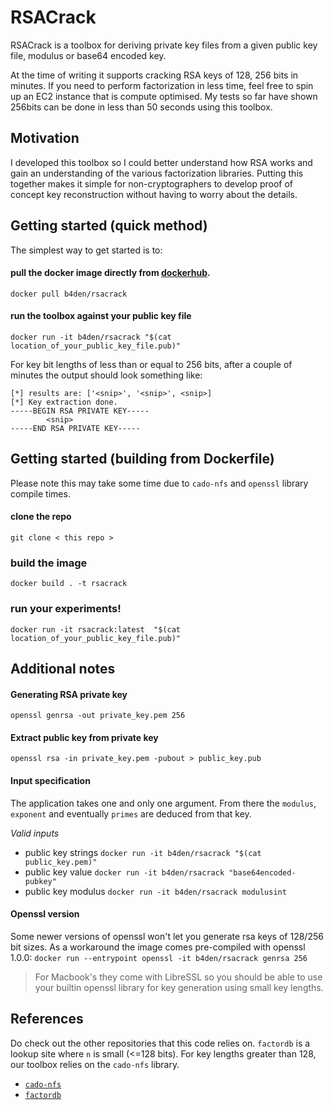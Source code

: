 # RSACrack
RSACrack is a toolbox for deriving private key files from a given public key file, modulus or base64 encoded key.

At the time of writing it supports cracking RSA keys of 128, 256 bits in minutes. If you need to perform factorization in less time, feel free to spin up an EC2 instance that is compute optimised. My tests so far have shown 256bits can be done in less than 50 seconds using this toolbox.

## Motivation
I developed this toolbox so I could better understand how RSA works and gain an understanding of the various factorization libraries. Putting this together makes it simple for non-cryptographers to develop proof of concept key reconstruction without having to worry about the details.

## Getting started (quick method)
The simplest way to get started is to:

####  pull the docker image directly from [dockerhub](https://hub.docker.com/r/b4den/rsacrack).
`docker pull b4den/rsacrack`

#### run the toolbox against your public key file
`docker run -it b4den/rsacrack "$(cat location_of_your_public_key_file.pub)"`

For key bit lengths of less than or equal to 256 bits, after a couple of minutes the output should look something like:
```
[*] results are: ['<snip>', '<snip>', <snip>]
[*] Key extraction done.
-----BEGIN RSA PRIVATE KEY-----
		<snip>
-----END RSA PRIVATE KEY-----
```

## Getting started (building from Dockerfile)
Please note this may take some time due to `cado-nfs` and `openssl` library compile times.

#### clone the repo
`git clone < this repo >`

### build the image
`docker build . -t rsacrack`

### run your experiments!
`docker run -it rsacrack:latest  "$(cat location_of_your_public_key_file.pub)"`

## Additional notes

#### Generating RSA private key
`openssl genrsa -out private_key.pem 256`

#### Extract public key from private key
`openssl rsa -in private_key.pem -pubout > public_key.pub`

#### Input specification
The application takes one and only one argument. From there the `modulus`, `exponent` and eventually `primes` are deduced from that key.

*Valid inputs*
- public key strings `docker run -it b4den/rsacrack "$(cat public_key.pem)"`
- public key value `docker run -it b4den/rsacrack "base64encoded-pubkey"`
- public key modulus `docker run -it b4den/rsacrack modulusint`


#### Openssl version
Some newer versions of openssl won't let you generate rsa keys of 128/256 bit sizes. As a workaround the image comes pre-compiled with openssl 1.0.0: `docker run --entrypoint openssl -it b4den/rsacrack genrsa 256`

> For Macbook's they come with LibreSSL so you should be able to use your builtin openssl library for key generation using small key lengths.

## References
Do check out the other repositories that this code relies on. `factordb` is a lookup site where `n` is small (<=128 bits). For key lengths greater than 128, our toolbox relies on the `cado-nfs` library.
- [`cado-nfs`](https://github.com/kurhula/cado-nfs)
- [`factordb`](http://factordb.com/)
